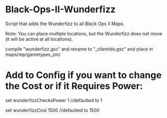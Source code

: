 # Black-Ops-II-Wunderfizz
Script that adds the Wunderfizz to all Black Ops II Maps.

Note: You can place multiple locations, but the Wunderfizz does not move (it will be active at all locations).

compile "wunderfizz.gsc" and rename to "_clientids.gsc" and place in maps/mp/gametypes_zm/

# Add to Config if you want to change the Cost or if it Requires Power:

set wunderfizzChecksPower 1 //defaulted to 1

set wunderfizzCost 1500 //defaulted to 1500
